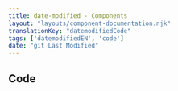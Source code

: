 ```yaml
---
title: date-modified - Components
layout: "layouts/component-documentation.njk"
translationKey: "datemodifiedCode"
tags: ['datemodifiedEN', 'code']
date: "git Last Modified"
---
```


## Code